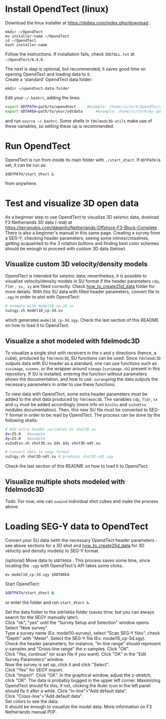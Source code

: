 # Install OpendTect (linux)

Download the linux installer at https://dgbes.com/index.php/download . 
```
mkdir ~/OpendTect 
mv installer-name ~/OpendTect
cd ~/OpendTect
bash installer-name
```
Follow the instructions. If installation fails, check `INSTALL.txt` at `~/OpendTect/6.4.0`.  

The next is step is optional, but recommended; it saves good time on opening OpendTect and loading data to it.  
Create a 'standard' OpendTect data folder:
```
mkdir ~/opendtect-data-folder
```

Edit your `~/.bashrc`, adding the lines:
```sh
export ODTPATH=path/to/opendtect     #example: /home/victork/OpendTect/6.4.0
export ODTAREA=path/to/your/odtdata      #example: /home/victork/my_opendtect_data/
```
and run `source ~/.bashrc`. Some shells in `fdelmodc3D-utils` make use of these variables, so setting these up is recommended. 

# Run OpendTect

OpendTect is run from inside its main folder with `./start_dtect`. If `ODTPATH` is set, it can be run as:
```
$ODTPATH/start_dtect &
``` 
from anywhere.

# Test and visualize 3D open data

As a beginner step to use OpendTect to visualize 3D seismic data, dowload F3 Netherlands 3D data (`~9GB`)
at https://terranubis.com/datainfo/Netherlands-Offshore-F3-Block-Complete . There is also a beginner's manual 
in this same page. Creating a survey from a SEG-Y, checking header parameters, seeing some inlines/crosslines, 
getting acquainted to the 3 rotation buttons and finding best color schemes should be enough to proceed with 
custom 3D data (below).

## Visualize custom 3D velocity/density models

OpendTect is intended for seismic data; nevertheless, it is possible to visualize velocity/density models in SU format if the 
header parameters `cdp, fldr, sx, sy` are filled correctly. Check [how_to_create25d_data](https://github.com/vkrGitHub/fdelmodc3D-utils/tree/master/how_to_create25d_data) folder for more details. With this SU data 
with filled header parameters, convert file to `.sgy` in order to plot with OpendTect:
```sh
# example with model10_cp-3d.su
su2sgy.sh model10_cp-3d.su
```
which generates `model10_cp-3d.sgy`. Check the last section of this README on how to load it to OpendTect.

## Visualize a shot modeled with fdelmodc3D

To visualize a single shot with receivers in the x and y directions (hence, a cube), produced by `fdelmodc3D`, SU functions can be 
used. Since `fdelmodc3D` outputs data with SU header as a standard, one can use functions such as `suximage`, `suxmov`, or the wrapper 
around `nimage` (`sunimage.sh`) present in this repository. If SU is installed, entering the function without parameters shows the documentation, and how to use. `surange`ing the data outputs the necessary parameters in order to use these functions.


To view data with OpendTect, some extra header parameters must be added to the shot data produced by `fdelmodc3D`. The variables 
`cdp`, `fldr`, `sx` and `sy` must be added accordingly (more info on `bin2su` and `su2odtsu` modules documentation). Then, this 
new SU file must be converted to SEG-Y format in order to be read by OpendTect. The process can be done by the following shells:
```sh
# Add extra header variables to shot3D.su 
dx=25.0   #example
dy=25.0   #example
su2odtsu.sh shot3D.su $dx $dy shot3D-odt.su

# Convert data to segy format
su2sgy.sh shot3D-odt.su # produces shot3D-odt.sgy
```
Check the last section of this README on how to load it to OpendTect.

## Visualize multiple shots modeled with fdelmodc3D

Todo. For now, one can `suwind` individual shot cubes and make the process above.

# Loading SEG-Y data to OpendTect

Convert your SU data (with the necessary OpendTect header parameters - see above sections for a 3D shot and  [how_to_create25d_data](https://github.com/vkrGitHub/fdelmodc3D-utils/tree/master/how_to_create25d_data) for 3D velocity and density models) to SEG-Y 
format.


(optional) Move data to `$ODTAREA` . This process saves some time, since locating the `.sgy` 
with OpendTect's API takes some clicks. 
```
mv model10_cp-3d.sgy $ODTAREA
```

Start OpendTect: 
```sh
$ODTPATH/start_dtect &
```
or enter the folder and run `start_dtect &`.

Set the data folder to the `$ODTAREA` folder (saves time; but you can always search for the SEGY manually later).  
Click "ok", "yes" until the "Survey Setup and Selection" window opens.  
Select "New survey".  
Type a survey name (Ex: model10-survey), select "Scan SEG-Y files", check "Depth" with "Meter". 
Select the SEG-Y file (Ex: model10_cp-3d.sgy).  
Check the header parameters; for instance, "In-line range" should represent y-samples and "Cross-line range" the x-samples. 
Click "OK".  
Click "Yes, continue" (or scan file if you want).
Click "OK" in the "Edit Survey Parameters" window.  
Now the survey is set up, click it and click "Select".  
Click "Yes" for SEGY import.  
Click "Import".
Click "OK".
In the graphical window, adjust the z-stretch, click "OK". The data is probably bugged in the upper left corner. Maximizing 
OpendTect should fix this; if not, clicking the Ruler icon in the left panel should fix it after a while. 
Click "In-line">"Add default data".  
Click "Cross-line">"Add default data".  
Set colors to see the data.   
It should be enough to visualize the model data. More information on F3 Netherlands manual PDF.  












